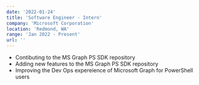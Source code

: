 ```yaml
---
date: '2022-01-24'
title: 'Software Engineer - Intern'
company: 'Microsoft Corporation'
location: 'Redmond, WA'
range: 'Jan 2022 - Present'
url: ''
---
```


- Contibuting to the MS Graph PS SDK repository
- Adding new features to the MS Graph PS SDK repository
- Improving the Dev Ops expereience of Microsoft Graph for PowerShell users
